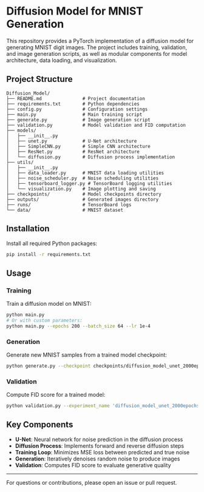 # Diffusion Model for MNIST Generation

This repository provides a PyTorch implementation of a diffusion model for generating MNIST digit images. The project includes training, validation, and image generation scripts, as well as modular components for model architecture, data loading, and visualization.

## Project Structure

```
Diffusion_Model/
├── README.md               # Project documentation
├── requirements.txt        # Python dependencies
├── config.py               # Configuration settings
├── main.py                 # Main training script
├── generate.py             # Image generation script
├── validation.py           # Model validation and FID computation
├── models/
│   ├── __init__.py
│   ├── unet.py             # U-Net architecture
│   ├── SimpleCNN.py        # Simple CNN architecture
│   ├── ResNet.py           # ResNet architecture
│   └── diffusion.py        # Diffusion process implementation
├── utils/
│   ├── __init__.py
│   ├── data_loader.py      # MNIST data loading utilities
│   ├── noise_scheduler.py  # Noise scheduling utilities
│   ├── tensorboard_logger.py # TensorBoard logging utilities
│   └── visualization.py    # Image plotting and saving
├── checkpoints/            # Model checkpoints directory
├── outputs/                # Generated images directory
├── runs/                   # TensorBoard logs
└── data/                   # MNIST dataset
```

## Installation

Install all required Python packages:

```bash
pip install -r requirements.txt
```

## Usage

### Training

Train a diffusion model on MNIST:

```bash
python main.py
# Or with custom parameters:
python main.py --epochs 200 --batch_size 64 --lr 1e-4
```

### Generation

Generate new MNIST samples from a trained model checkpoint:

```bash
python generate.py --checkpoint checkpoints/diffusion_model_unet_2000epochs_300timesteps_0.0001lr/model_epoch_1999.pth --num_samples 16
```

### Validation

Compute FID score for a trained model:

```bash
python validation.py --experiment_name 'diffusion_model_unet_2000epochs_300timesteps_0.0001lr' --model_type 'unet' --path_to_model 'checkpoints/diffusion_model_unet_2000epochs_300timesteps_0.0001lr/model_epoch_1999.pth'
```

## Key Components

- **U-Net**: Neural network for noise prediction in the diffusion process
- **Diffusion Process**: Implements forward and reverse diffusion steps
- **Training Loop**: Minimizes MSE loss between predicted and true noise
- **Generation**: Iteratively denoises random noise to produce images
- **Validation**: Computes FID score to evaluate generative quality

---
For questions or contributions, please open an issue or pull request.
